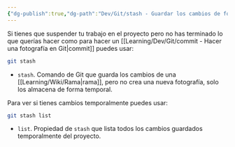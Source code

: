 ```yaml
---
{"dg-publish":true,"dg-path":"Dev/Git/stash - Guardar los cambios de forma temporal en Git.md","permalink":"/dev/git/stash-guardar-los-cambios-de-forma-temporal-en-git/","created":"2024-03-29T18:21","updated":"2024-03-29T18:21"}
---
```


Si tienes que suspender tu trabajo en el proyecto pero no has terminado lo que querías hacer como para hacer un [[Learning/Dev/Git/commit - Hacer una fotografía en Git\|commit]] puedes usar:
```bash
git stash
```
- `stash`. Comando de Git que guarda los cambios de una [[Learning/Wiki/Rama\|rama]], pero no crea una nueva fotografía, solo los almacena de forma temporal.

Para ver si tienes cambios temporalmente puedes usar:
```bash
git stash list
```
- `list`. Propiedad de `stash` que lista todos los cambios guardados temporalmente del proyecto.